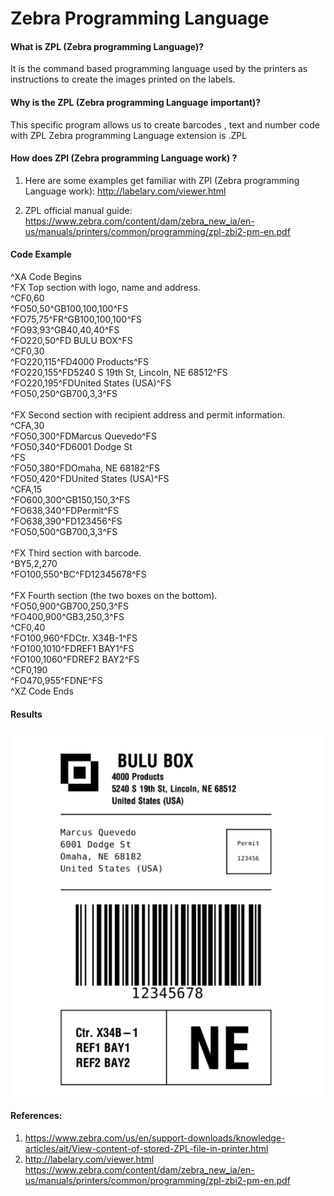 
# Zebra Programming Language

#### What is ZPL (Zebra programming Language)?

It is the command based programming language used by the printers as instructions to create the images printed on the labels.

#### Why is the ZPL (Zebra programming Language important)?

This specific program allows us to create barcodes , text and number code with ZPL 
Zebra programming Language extension is .ZPL

#### How does ZPl (Zebra programming Language work) ?

 1. Here are some examples get familiar with ZPl (Zebra programming Language work): http://labelary.com/viewer.html

 2. ZPL official manual guide: https://www.zebra.com/content/dam/zebra_new_ia/en-us/manuals/printers/common/programming/zpl-zbi2-pm-en.pdf

 
#### Code Example

^XA Code Begins <br>
^FX Top section with logo, name and address.<br>
^CF0,60<br>
^FO50,50^GB100,100,100^FS<br>
^FO75,75^FR^GB100,100,100^FS<br>
^FO93,93^GB40,40,40^FS<br>
^FO220,50^FD BULU BOX^FS<br>
^CF0,30<br>
^FO220,115^FD4000 Products^FS<br>
^FO220,155^FD5240 S 19th St, Lincoln, NE 68512^FS<br>
^FO220,195^FDUnited States (USA)^FS<br>
^FO50,250^GB700,3,3^FS<br>
<br>
^FX Second section with recipient address and permit information.<br>
^CFA,30<br>
^FO50,300^FDMarcus Quevedo^FS<br>
^FO50,340^FD6001 Dodge St<br>
^FS<br>
^FO50,380^FDOmaha, NE 68182^FS<br>
^FO50,420^FDUnited States (USA)^FS<br>
^CFA,15<br>
^FO600,300^GB150,150,3^FS<br>
^FO638,340^FDPermit^FS<br>
^FO638,390^FD123456^FS<br>
^FO50,500^GB700,3,3^FS<br>
<br>
^FX Third section with barcode.<br>
^BY5,2,270<br>
^FO100,550^BC^FD12345678^FS<br>
<br>
^FX Fourth section (the two boxes on the bottom).<br>
^FO50,900^GB700,250,3^FS<br>
^FO400,900^GB3,250,3^FS<br>
^CF0,40<br>
^FO100,960^FDCtr. X34B-1^FS<br>
^FO100,1010^FDREF1 BAY1^FS<br>
^FO100,1060^FDREF2 BAY2^FS<br>
^CF0,190<br>
^FO470,955^FDNE^FS<br>
^XZ Code Ends<br>

#### Results
![result](ZPL.png)
#### References:  


1. https://www.zebra.com/us/en/support-downloads/knowledge-articles/ait/View-content-of-stored-ZPL-file-in-printer.html
2. http://labelary.com/viewer.html
https://www.zebra.com/content/dam/zebra_new_ia/en-us/manuals/printers/common/programming/zpl-zbi2-pm-en.pdf

